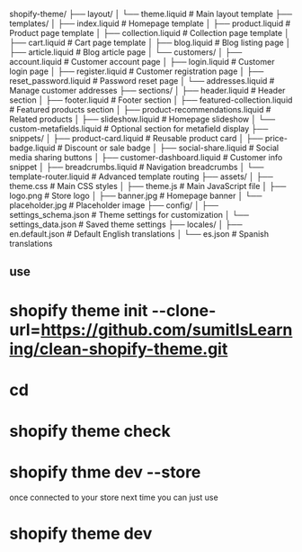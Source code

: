 shopify-theme/
├── layout/
│   └── theme.liquid              # Main layout template
├── templates/
│   ├── index.liquid              # Homepage template
│   ├── product.liquid            # Product page template
│   ├── collection.liquid         # Collection page template
│   ├── cart.liquid               # Cart page template
│   ├── blog.liquid               # Blog listing page
│   ├── article.liquid            # Blog article page
│   └── customers/
│       ├── account.liquid        # Customer account page
│       ├── login.liquid          # Customer login page
│       ├── register.liquid       # Customer registration page
│       ├── reset_password.liquid # Password reset page
│       └── addresses.liquid      # Manage customer addresses
├── sections/
│   ├── header.liquid             # Header section
│   ├── footer.liquid             # Footer section
│   ├── featured-collection.liquid # Featured products section
│   ├── product-recommendations.liquid # Related products
│   ├── slideshow.liquid          # Homepage slideshow
│   └── custom-metafields.liquid  # Optional section for metafield display
├── snippets/
│   ├── product-card.liquid       # Reusable product card
│   ├── price-badge.liquid        # Discount or sale badge
│   ├── social-share.liquid       # Social media sharing buttons
│   ├── customer-dashboard.liquid # Customer info snippet
│   ├── breadcrumbs.liquid        # Navigation breadcrumbs
│   └── template-router.liquid    # Advanced template routing
├── assets/
│   ├── theme.css                 # Main CSS styles
│   ├── theme.js                  # Main JavaScript file
│   ├── logo.png                  # Store logo
│   ├── banner.jpg                # Homepage banner
│   └── placeholder.jpg           # Placeholder image
├── config/
│   ├── settings_schema.json      # Theme settings for customization
│   └── settings_data.json        # Saved theme settings
├── locales/
│   ├── en.default.json           # Default English translations
│   └── es.json                   # Spanish translations

## use 
# shopify theme init --clone-url=https://github.com/sumitIsLearning/clean-shopify-theme.git
# cd <ToYourFolder>
# shopify theme check
# shopify thme dev --store <Your Storename>
once connected to your store 
next time you can just use 
# shopify theme dev

